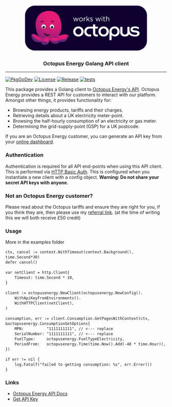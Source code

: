 <p align=center>
  <img alt=logo src="https://github.com/danopstech/octopusenergy/raw/main/.docs/assets/workswith.png" height=150 />
  <h3 align=center>Octopus Energy Golang API client</h3>
</p>

---
[![PkgGoDev](https://pkg.go.dev/badge/github.com/danopstech/octopusenergy/)](https://pkg.go.dev/github.com/danopstech/octopusenergy/)
[![License](https://img.shields.io/github/license/danopstech/octopusenergy)](/LICENSE)
[![Release](https://img.shields.io/github/release/danopstech/octopusenergy.svg)](https://github.com/danopstech/octopusenergy/releases/latest)
[![tests](https://github.com/danopstech/octopusenergy/actions/workflows/build.yaml/badge.svg)](https://github.com/danopstech/octopusenergy/actions/workflows/build.yaml)

This package provides a Golang client to [Octopus Energy's API](https://developer.octopus.energy/docs/api/). Octopus Energy provides a REST API for customers to interact with our platform. Amongst other things, it provides functionality for:

- Browsing energy products, tariffs and their charges.
- Retrieving details about a UK electricity meter-point.
- Browsing the half-hourly consumption of an electricity or gas meter.
- Determining the grid-supply-point (GSP) for a UK postcode.

If you are an Octopus Energy customer, you can generate an API key from your [online dashboard](https://octopus.energy/dashboard/developer/).

### Authentication
Authentication is required for all API end-points when using this API client. This is performed via [HTTP Basic Auth](https://en.wikipedia.org/wiki/Basic_access_authentication). This is configured when you instantiate a new client with a config object.
**Warning: Do not share your secret API keys with anyone.**

### Not an Octopus Energy customer?
Please read about the Octopus tariffs and ensure they are right for you, if you think they are, then please use my [referral link](https://share.octopus.energy/dusk-shark-465). (at the time of writing this we will both receive £50 credit)

### Usage
More in the examples folder

```golang
ctx, cancel := context.WithTimeout(context.Background(), time.Second*30)
defer cancel()

var netClient = http.Client{
    Timeout: time.Second * 10,
}

client := octopusenergy.NewClient(octopusenergy.NewConfig().
    WithApiKeyFromEnvironments().
    WithHTTPClient(netClient),
)

consumption, err := client.Consumption.GetPagesWithContext(ctx, &octopusenergy.ConsumptionGetOptions{
    MPN:          "1111111111", // <--- replace
    SerialNumber: "1111111111", // <--- replace
    FuelType:     octopusenergy.FuelTypeElectricity,
    PeriodFrom:   octopusenergy.Time(time.Now().Add(-48 * time.Hour)),
})

if err != nil {
    log.Fatalf("failed to getting consumption: %s", err.Error())
}
```

### Links
- [Octopus Energy API Docs](https://developer.octopus.energy/docs/api/)
- [Get API Key](https://octopus.energy/dashboard/developer/)
